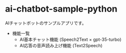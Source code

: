 # ai-chatbot-sample-python
AIチャットボットのサンプルアプリです。
* 機能一覧
    * AI基本チャット機能 (Speech2Text × gpt-35-turbo)
    * AI応答の音声読み上げ機能 (Text2Speech)
